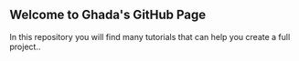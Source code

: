 ## Welcome to Ghada's GitHub Page

In this repository you will find many tutorials that can help you create a full project..
